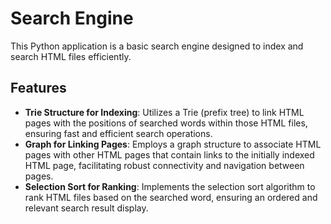 # Search Engine

This Python application is a basic search engine designed to index and search HTML files efficiently.

## Features

- **Trie Structure for Indexing**: Utilizes a Trie (prefix tree) to link HTML pages with the positions of searched words within those HTML files, ensuring fast and efficient search operations.
- **Graph for Linking Pages**: Employs a graph structure to associate HTML pages with other HTML pages that contain links to the initially indexed HTML page, facilitating robust connectivity and navigation between pages.
- **Selection Sort for Ranking**: Implements the selection sort algorithm to rank HTML files based on the searched word, ensuring an ordered and relevant search result display.
